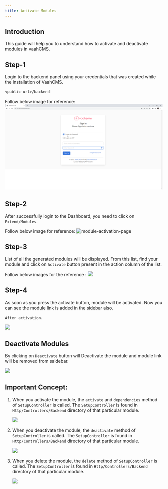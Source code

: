 ```yaml
---
title: Activate Modules
---
```


## Introduction
This guide will help you to understand how to activate and deactivate modules in vaahCMS.


## Step-1
Login to the backend panel using your credentials that was created while the installation of VaahCMS.
```http request
<public-url>/backend
```
Follow below image for reference:
<img src="/images/vaahcms-backend-login.png" alt="backend-login">

## Step-2
After successfully login to the Dashboard, you need to click on `Extend/Modules`.

Follow below image for reference:
<img src="/images/activate-module-1.png" alt="module-activation-page">

## Step-3
List of all the generated modules will be displayed. From this list,
find your module and click on `Activate` button present in the action column of the list. 

Follow below images for the reference :
<img src="/images/module.png">

## Step-4
As soon as you press the activate button, module will be activated. Now you can see the module link is added in the 
sidebar also.

`After activation`.

<img src="/images/activate-module.png">


## Deactivate Modules

By clicking on `Deactivate` button will Deactivate the module and module link will be removed from saidebar.

<img src="/images/deactivate-btn.png">

## Important Concept:
1. When you activate the module, the `activate` and `dependencies` method of `SetupController` is called.
   The `SetupController` is found in `Http/Controllers/Backend` directory of that particular module.   

   <img src="/images/activate-method.png">


2. When you deactivate the module, the `deactivate` method of `SetupController` is called.
   The `SetupController` is found in `Http/Controllers/Backend` directory of that particular module.   

    <img src="/images/deactivate-method.png">

3. When you delete the module, the `delete` method of `SetupController` is called.
   The `SetupController` is found in `Http/Controllers/Backend` directory of that particular module.   

    <img src="/images/delete-method.png">
